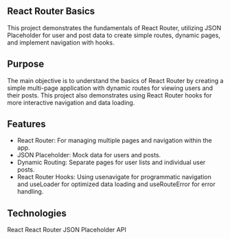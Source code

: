 ## React Router Basics
This project demonstrates the fundamentals of React Router, utilizing JSON Placeholder for user and post data to create simple routes, dynamic pages, and implement navigation with hooks.

## Purpose
The main objective is to understand the basics of React Router by creating a simple multi-page application with dynamic routes for viewing users and their posts. This project also demonstrates using React Router hooks for more interactive navigation and data loading.

## Features
- React Router: For managing multiple pages and navigation within the app.
- JSON Placeholder: Mock data for users and posts.
- Dynamic Routing: Separate pages for user lists and individual user posts.
- React Router Hooks: Using usenavigate for programmatic navigation and useLoader for optimized data loading and useRouteError for error handling.
## Technologies
React
React Router
JSON Placeholder API